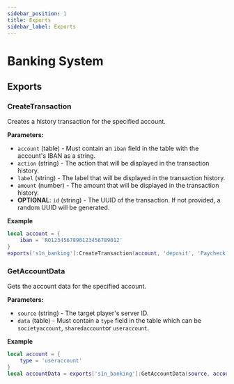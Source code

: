 ```yaml
---
sidebar_position: 1
title: Exports
sidebar_label: Exports
---
```


# Banking System
## Exports

### CreateTransaction
Creates a history transaction for the specified account.

**Parameters:** 
- `account` (table) - Must contain an `iban` field in the table with the account's IBAN as a string.
- `action` (string) - The action that will be displayed in the transaction history.
- `label` (string) - The label that will be displayed in the transaction history.
- `amount` (number) - The amount that will be displayed in the transaction history.
- **OPTIONAL**: `id` (string) - The UUID of the transaction. If not provided, a random UUID will be generated.

**Example**
```lua
local account = {
    iban = 'RO1234567890123456789012'
}
exports['s1n_banking']:CreateTransaction(account, 'deposit', 'Paycheck', 1000)
```

### GetAccountData
Gets the account data for the specified account.

**Parameters:**
- `source` (string) - The target player's server ID.
- `data` (table) - Must contain a `type` field in the table which can be `societyaccount`, `sharedaccount`or `useraccount`.

**Example**
```lua
local account = {
    type = 'useraccount'
}
local accountData = exports['s1n_banking']:GetAccountData(source, account)
```